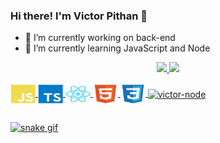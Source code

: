 ### Hi there! I'm Victor Pithan 👋



- 🔭 I’m currently working on back-end
- 🌱 I’m currently learning JavaScript and Node

<div align="center">
  <a href="https://github.com/VictorPithan">
  <img height="170em" src="https://github-readme-stats.vercel.app/api?username=VictorPithan&show_icons=true&theme=dark&include_all_commits=true&count_private=true"/>
  <img height="170em" src="https://github-readme-stats.vercel.app/api/top-langs/?username=VictorPithan&layout=compact&langs_count=7&theme=dark"/>
</div>
<div style="display: inline_block"><br>
  <img align="center" alt="victor-Js" height="30" width="40" src="https://raw.githubusercontent.com/devicons/devicon/master/icons/javascript/javascript-plain.svg">
  <img align="center" alt="victor-Ts" height="30" width="40" src="https://raw.githubusercontent.com/devicons/devicon/master/icons/typescript/typescript-plain.svg">
  <img align="center" alt="victor-React" height="30" width="40" src="https://raw.githubusercontent.com/devicons/devicon/master/icons/react/react-original.svg">
  <img align="center" alt="victor-HTML" height="30" width="40" src="https://raw.githubusercontent.com/devicons/devicon/master/icons/html5/html5-original.svg">
  <img align="center" alt="victor-CSS" height="30" width="40" src="https://raw.githubusercontent.com/devicons/devicon/master/icons/css3/css3-original.svg">
  <img align="center" alt="victor-node" height="30" width="40" src="https://cdn.jsdelivr.net/gh/devicons/devicon/icons/nodejs/nodejs-original.svg" />
</div>
  
##

![snake gif](https://github.com/VictorPithan/VictorPithan/blob/output/github-contribution-grid-snake.svg)

